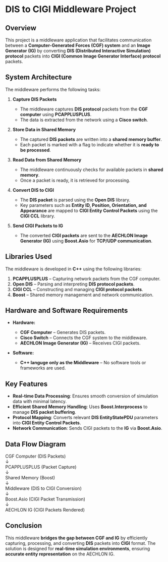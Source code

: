 # DIS to CIGI Middleware Project

## Overview
This project is a middleware application that facilitates communication between a **Computer-Generated Forces (CGF) system** and an **Image Generator (IG)** by converting **DIS (Distributed Interactive Simulation) protocol** packets into **CIGI (Common Image Generator Interface) protocol** packets.

## System Architecture
The middleware performs the following tasks:

1. **Capture DIS Packets**  
   - The middleware captures **DIS protocol** packets from the **CGF computer** using **PCAPPLUSPLUS**.
   - The data is extracted from the network using a **Cisco switch**.

2. **Store Data in Shared Memory**  
   - The captured **DIS packets** are written into a **shared memory buffer**.
   - Each packet is marked with a flag to indicate whether it is **ready to be processed**.

3. **Read Data from Shared Memory**  
   - The middleware continuously checks for available packets in **shared memory**.
   - Once a packet is ready, it is retrieved for processing.

4. **Convert DIS to CIGI**  
   - The **DIS packet** is parsed using the **Open DIS** library.
   - Key parameters such as **Entity ID, Position, Orientation, and Appearance** are mapped to **CIGI Entity Control Packets** using the **CIGI CCL** library.

5. **Send CIGI Packets to IG**  
   - The converted **CIGI packets** are sent to the **AECHLON Image Generator (IG)** using **Boost.Asio** for **TCP/UDP communication**.

## Libraries Used
The middleware is developed in **C++** using the following libraries:

1. **PCAPPLUSPLUS** – Capturing network packets from the CGF computer.
2. **Open DIS** – Parsing and interpreting **DIS protocol packets**.
3. **CIGI CCL** – Constructing and managing **CIGI protocol packets**.
4. **Boost** – Shared memory management and network communication.

## Hardware and Software Requirements
- **Hardware:**
  - **CGF Computer** – Generates DIS packets.
  - **Cisco Switch** – Connects the CGF system to the middleware.
  - **AECHLON Image Generator (IG)** – Receives CIGI packets.

- **Software:**
  - **C++ languge only as the Middleware** – No software tools or frameworks are used.

## Key Features
- **Real-time Data Processing**: Ensures smooth conversion of simulation data with minimal latency.
- **Efficient Shared Memory Handling**: Uses **Boost.Interprocess** to manage **DIS packet buffering**.
- **Protocol Mapping**: Converts relevant **DIS EntityStatePDU** parameters into **CIGI Entity Control Packets**.
- **Network Communication**: Sends CIGI packets to the **IG** via **Boost.Asio**.

## Data Flow Diagram

CGF Computer (DIS Packets)  
↓  
PCAPPLUSPLUS (Packet Capture)  
↓  
Shared Memory (Boost)  
↓  
Middleware (DIS to CIGI Conversion)  
↓  
Boost.Asio (CIGI Packet Transmission)  
↓  
AECHLON IG (CIGI Packets Rendered)  

## Conclusion
This middleware **bridges the gap between CGF and IG** by efficiently capturing, processing, and converting **DIS** packets into **CIGI** format. The solution is designed for **real-time simulation environments**, ensuring **accurate entity representation** on the AECHLON IG.
